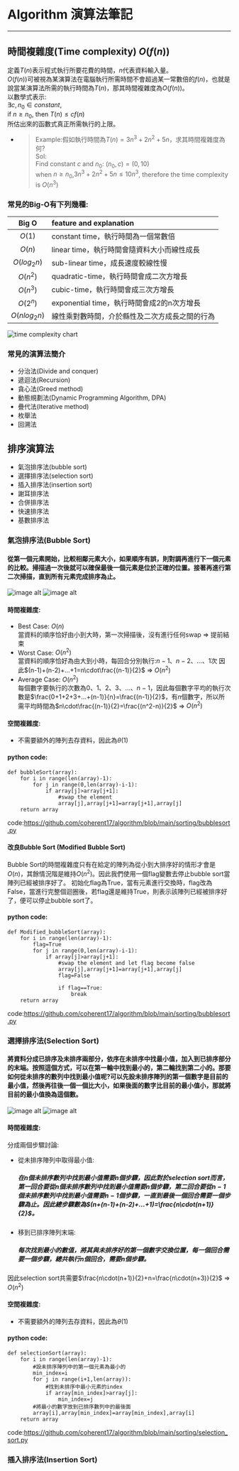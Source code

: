 # **Algorithm 演算法筆記**
---
## 時間複雜度(Time complexity) $O(f(n))$  
定義$T(n)$表示程式執行所要花費的時間，$n$代表資料輸入量。  
$O(f(n))$可被視為某演算法在電腦執行所需時間不會超過某一常數倍的$f(n)$，也就是說當某演算法所需的執行時間為$T(n)$，那其時間複雜度為$O(f(n))$。  
以數學式表示:  
${\exists}c,n_0{\in}constant$,  
if $n{\geq}n_0$, then $T(n){\leq}cf(n)$  
所估出來的函數式真正所需執行的上限。  
*    >Example:假如執行時間為$T(n)=3n^3+2n^2+5n$，求其時間複雜度為何?  
  Sol:  
Find constant $c$ and $n_0$: $(n_0,c)=(0,10)$  
        when $n{\geq}n_0$,$3n^3+2n^2+5n{\leq}10n^3$, therefore the time complexity is $O(n^3)$  

### 常見的Big-O有下列幾種:
|    Big O     | feature and explanation                        |
|:------------:|:---------------------------------------------- |
|    $O(1)$    | constant time，執行時間為一個常數倍            |
|    $O(n)$    | linear time，執行時間會隨資料大小而線性成長    |
| $O(log_2n)$  | sub-linear time，成長速度較線性慢              |
|   $O(n^2)$   | quadratic-time，執行時間會成二次方增長         |
|   $O(n^3)$   | cubic-time，執行時間會成三次方增長             |
|   $O(2^n)$   | exponential time，執行時間會成2的n次方增長     |
| $O(nlog_2n)$ | 線性乘對數時間，介於縣性及二次方成長之間的行為 |

![time complexity chart](https://i.imgur.com/7lT5DLp.png)

### 常見的演算法簡介
*    分治法(Divide and conquer)
*    遞迴法(Recursion)
*    貪心法(Greed method)
*    動態規劃法(Dynamic Programming Algorithm, DPA)
*    疊代法(Iterative method)
*    枚舉法
*    回溯法

## 排序演算法
*    氣泡排序法(bubble sort)
*    選擇排序法(selection sort)
*    插入排序法(insertion sort)
*    謝耳排序法
*    合併排序法
*    快速排序法
*    基數排序法
### **氣泡排序法(Bubble Sort)**
#### 從第一個元素開始，比較相鄰元素大小，如果順序有誤，則對調再進行下一個元素的比較。掃描過一次後就可以確保最後一個元素是位於正確的位置。接著再進行第二次掃描，直到所有元素完成排序為止。
![image alt](https://miro.medium.com/max/901/1*PlGu04ObXCSpTvJOZTOYIw.png)
![image alt](https://i1.wp.com/stackabuse.s3.amazonaws.com/media/bubble-sort-in-java-1.gif)
#### 時間複雜度:
*    Best Case: $O(n)$  
    當資料的順序恰好由小到大時，第一次掃描後，沒有進行任何swap $\Rightarrow$ 提前結束
*    Worst Case: $O(n^2)$  
    當資料的順序恰好為由大到小時，每回合分別執行:$n-1、n-2、...、1$次
    因此$(n-1)+(n-2)+...+1=n\cdot\frac{(n-1)}{2}$ $\Rightarrow$ $O(n^2)$
*    Average Case: $O(n^2)$  
    每個數字要執行的次數為$0、1、2、3、...、n-1$，因此每個數字平均的執行次數是$\frac{0+1+2+3+...+(n-1)}{n}=\frac{(n-1)}{2}$，有$n$個數字，所以所需平均時間為$n\cdot\frac{(n-1)}{2}=\frac{(n^2-n)}{2}$ $\Rightarrow$ $O(n^2)$
    
#### 空間複雜度:
*   不需要額外的陣列去存資料，因此為$\theta(1)$ 
#### python code:
```python=1
def bubbleSort(array):
    for i in range(len(array)-1):
        for j in range(0,len(array)-i-1):
            if array[j]>array[j+1]:
                #swap the element
                array[j],array[j+1]=array[j+1],array[j]
    return array
```
code:https://github.com/coherent17/algorithm/blob/main/sorting/bubblesort.py
#### 改良Bubble Sort (Modified Bubble Sort)
Bubble Sort的時間複雜度只有在給定的陣列為從小到大排序好的情形才會是$O(n)$，其餘情況階是維持$O(n^2)$。因此我們使用一個flag變數去停止bubble sort當陣列已經被排序好了。 初始化flag為True，當有元素進行交換時，flag改為False，當進行完整個迴圈後，若flag還是維持True，則表示該陣列已經被排序好了，便可以停止bubble sort了。
#### python code:
```python=
def Modified_bubbleSort(array):
    for i in range(len(array)-1):
        flag=True
        for j in range(0,len(array)-i-1):
            if array[j]>array[j+1]:
                #swap the element and let flag become false
                array[j],array[j+1]=array[j+1],array[j]
                flag=False

                if flag==True:
                    break
    return array
```
code:https://github.com/coherent17/algorithm/blob/main/sorting/bubblesort.py
  
  
### **選擇排序法(Selection Sort)**
#### 將資料分成已排序及未排序兩部分，依序在未排序中找最小值，加入到已排序部分的末端。按照這個方式，可以在第一輪中找到最小的，第二輪找到第二小的。那要如何從未排序的數列中找到最小值呢?可以先設未排序陣列的第一個數字是目前的最小值，然後再往後一個一個比大小，如果後面的數字比目前的最小值小，那就將目前的最小值換為這個數。
![image alt](https://miro.medium.com/max/700/1*MUEvL8qTjbRtz22PlTSXPA.jpeg)
![image alt](http://www.codingconnect.net/wp-content/uploads/2016/09/Selection-Sort.gif)
#### 時間複雜度:
分成兩個步驟討論:
*    從未排序陣列中取得最小值:  
        ##### 在n個未排序數列中找到最小值需要$n$個步驟，因此對於selection sort而言，第一回合要從$n$個未排序數列中找到最小值需要$n$個步驟，第二回合要從$n-1$個未排序數列中找到最小值需要$n-1$個步驟，一直到最後一個回合需要一個步驟為止。因此總步驟數為$(n+(n-1)+(n-2)+...+1)=\frac{n\cdot(n+1)}{2}$。
*    移到已排序陣列末端:  
        ##### 每次找到最小的數值，將其與未排序好的第一個數字交換位置，每一個回合需要一個步驟，總共執行$n$個回合，需要$n$個步驟。

因此selection sort共需要$\frac{n\cdot(n+1)}{2}+n=\frac{n\cdot(n+3)}{2}$ $\Rightarrow$ $O(n^2)$

#### 空間複雜度:
*    不需要額外的陣列去存資料，因此為$\theta(1)$ 
#### python code:
```python=
def selectionSort(array):
    for i in range(len(array)-1):
        #設未排序陣列中的第一個元素為最小的
        min_index=i
        for j in range(i+1,len(array)):
            #找到未排序中最小元素的index
            if array[min_index]>array[j]:
                min_index=j
        #將最小的數字放到已排序數列中的最後面
        array[i],array[min_index]=array[min_index],array[i]
    return array
```
code:https://github.com/coherent17/algorithm/blob/main/sorting/selection_sort.py
### **插入排序法(Insertion Sort)**